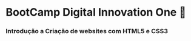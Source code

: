 # BootCamp Digital Innovation One :office:

### Introdução a Criação de websites com HTML5 e CSS3

  